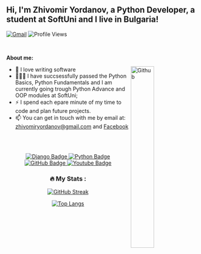 ## Hi, I'm Zhivomir Yordanov, a Python Developer, a student at SoftUni and I live in Bulgaria!

<!-- Your badges
You can use the website to generate badges: https://shields.io/
-->

[![Gmail](https://img.shields.io/badge/-Gmail-c14438?style=flat&logo=Gmail&logoColor=white)](mailto:zhivomiryordanov@gmail.com)
![Profile Views](https://komarev.com/ghpvc/?username=your-username&color=green)

&nbsp;

<!-- Talking about you -->
**About me:**

<!-- Any image aligned to the right. Beware the width -->
<img width="35%" align="right" alt="Github" src="https://cdn.pixabay.com/photo/2017/08/25/13/36/code-geek-2680204_1280.png" />

- :telescope: I love writing software 
- 👨🏽‍💻 I have succsessfully passed the Python Basics, Python Fundamentals and I am currently going trough Python Advance and OOP modules at SoftUni; 
- :zap: I spend each epare minute of my time to code and plan future projects.
- 📫 You can get in touch with me by email at: zhivomiryordanov@gmail.com and [Facebook](https://www.facebook.com/jivomir.j.todorov)

<br/><br/>

<div id="badges" align="center">
  <a href="your-django-URL">
    <img src="https://img.shields.io/badge/django-%23092E20.svg?style=for-the-badge&logo=django&logoColor=white" alt="Django Badge"/>
  </a>
  
  <a href="your-python-URL">
    <img src="https://img.shields.io/badge/python-3670A0?style=for-the-badge&logo=python&logoColor=ffdd54" alt="Python Badge"/>
  </a>
  
  <a href="your-github-URL">
    <img src="https://img.shields.io/badge/github-%23121011.svg?style=for-the-badge&logo=github&logoColor=white" alt="GitHub Badge"/>
  </a>
  
  <a href="your-youtube-URL">
    <img src="https://img.shields.io/badge/YouTube-red?style=for-the-badge&logo=youtube&logoColor=white" alt="Youtube Badge"/>
  </a>  
  

### :fire: My Stats :
[![GitHub Streak](http://github-readme-streak-stats.herokuapp.com?user=zhiyordness&theme=dark&background=000000)](https://git.io/streak-stats)

[![Top Langs](https://github-readme-stats.vercel.app/api/top-langs/?username=zhiyordness&layout=compact&theme=vision-friendly-dark)](https://github.com/anuraghazra/github-readme-stats)
